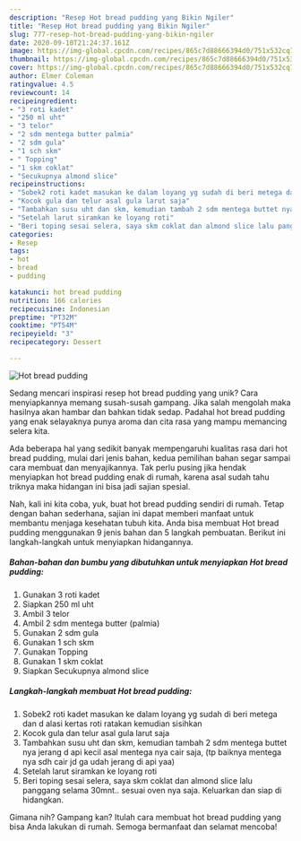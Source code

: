 ```yaml
---
description: "Resep Hot bread pudding yang Bikin Ngiler"
title: "Resep Hot bread pudding yang Bikin Ngiler"
slug: 777-resep-hot-bread-pudding-yang-bikin-ngiler
date: 2020-09-10T21:24:37.161Z
image: https://img-global.cpcdn.com/recipes/865c7d88666394d0/751x532cq70/hot-bread-pudding-foto-resep-utama.jpg
thumbnail: https://img-global.cpcdn.com/recipes/865c7d88666394d0/751x532cq70/hot-bread-pudding-foto-resep-utama.jpg
cover: https://img-global.cpcdn.com/recipes/865c7d88666394d0/751x532cq70/hot-bread-pudding-foto-resep-utama.jpg
author: Elmer Coleman
ratingvalue: 4.5
reviewcount: 14
recipeingredient:
- "3 roti kadet"
- "250 ml uht"
- "3 telor"
- "2 sdm mentega butter palmia"
- "2 sdm gula"
- "1 sch skm"
- " Topping"
- "1 skm coklat"
- "Secukupnya almond slice"
recipeinstructions:
- "Sobek2 roti kadet masukan ke dalam loyang yg sudah di beri metega dan d alasi kertas roti ratakan kemudian sisihkan"
- "Kocok gula dan telur asal gula larut saja"
- "Tambahkan susu uht dan skm, kemudian tambah 2 sdm mentega buttet nya jerang d api kecil asal mentega nya cair saja, (tp baiknya mentega nya sdh cair jd ga udah jerang di api yaa)"
- "Setelah larut siramkan ke loyang roti"
- "Beri toping sesai selera, saya skm coklat dan almond slice lalu panggang selama 30mnt.. sesuai oven nya saja. Keluarkan dan siap di hidangkan."
categories:
- Resep
tags:
- hot
- bread
- pudding

katakunci: hot bread pudding 
nutrition: 166 calories
recipecuisine: Indonesian
preptime: "PT32M"
cooktime: "PT54M"
recipeyield: "3"
recipecategory: Dessert

---
```



![Hot bread pudding](https://img-global.cpcdn.com/recipes/865c7d88666394d0/751x532cq70/hot-bread-pudding-foto-resep-utama.jpg)

Sedang mencari inspirasi resep hot bread pudding yang unik? Cara menyiapkannya memang susah-susah gampang. Jika salah mengolah maka hasilnya akan hambar dan bahkan tidak sedap. Padahal hot bread pudding yang enak selayaknya punya aroma dan cita rasa yang mampu memancing selera kita.



Ada beberapa hal yang sedikit banyak mempengaruhi kualitas rasa dari hot bread pudding, mulai dari jenis bahan, kedua pemilihan bahan segar sampai cara membuat dan menyajikannya. Tak perlu pusing jika hendak menyiapkan hot bread pudding enak di rumah, karena asal sudah tahu triknya maka hidangan ini bisa jadi sajian spesial.


Nah, kali ini kita coba, yuk, buat hot bread pudding sendiri di rumah. Tetap dengan bahan sederhana, sajian ini dapat memberi manfaat untuk membantu menjaga kesehatan tubuh kita. Anda bisa membuat Hot bread pudding menggunakan 9 jenis bahan dan 5 langkah pembuatan. Berikut ini langkah-langkah untuk menyiapkan hidangannya.

<!--inarticleads1-->

##### Bahan-bahan dan bumbu yang dibutuhkan untuk menyiapkan Hot bread pudding:

1. Gunakan 3 roti kadet
1. Siapkan 250 ml uht
1. Ambil 3 telor
1. Ambil 2 sdm mentega butter (palmia)
1. Gunakan 2 sdm gula
1. Gunakan 1 sch skm
1. Gunakan  Topping
1. Gunakan 1 skm coklat
1. Siapkan Secukupnya almond slice




<!--inarticleads2-->

##### Langkah-langkah membuat Hot bread pudding:

1. Sobek2 roti kadet masukan ke dalam loyang yg sudah di beri metega dan d alasi kertas roti ratakan kemudian sisihkan
1. Kocok gula dan telur asal gula larut saja
1. Tambahkan susu uht dan skm, kemudian tambah 2 sdm mentega buttet nya jerang d api kecil asal mentega nya cair saja, (tp baiknya mentega nya sdh cair jd ga udah jerang di api yaa)
1. Setelah larut siramkan ke loyang roti
1. Beri toping sesai selera, saya skm coklat dan almond slice lalu panggang selama 30mnt.. sesuai oven nya saja. Keluarkan dan siap di hidangkan.




Gimana nih? Gampang kan? Itulah cara membuat hot bread pudding yang bisa Anda lakukan di rumah. Semoga bermanfaat dan selamat mencoba!
